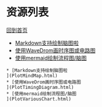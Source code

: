 
# 资源列表

[回到首页](https://charleechan.github.io/MyWiki)

* [Markdown支持绘制脑图啦
](PlotMindMap.html)
* [使用WaveDrom画时序图或电路图
](PlotTimingDiagram.html)
* [使用mermaid绘制流程图/脑图
](PlotVariousChart.html)


```mind:height=300,title=内容概要,color
* [Markdown支持绘制脑图啦
](PlotMindMap.html)
* [使用WaveDrom画时序图或电路图
](PlotTimingDiagram.html)
* [使用mermaid绘制流程图/脑图
](PlotVariousChart.html)
```
